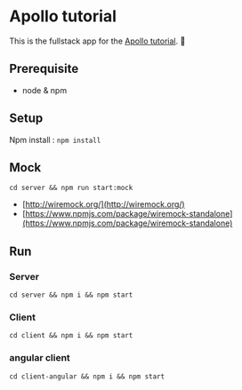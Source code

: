 # Apollo tutorial

This is the fullstack app for the [Apollo tutorial](http://apollographql.com/docs/tutorial/introduction.html). 🚀

## Prerequisite 
* node & npm 

## Setup 
Npm install : 
``` npm install ```

## Mock 
``` cd server && npm run start:mock ```

* [http://wiremock.org/](http://wiremock.org/)
* [https://www.npmjs.com/package/wiremock-standalone](https://www.npmjs.com/package/wiremock-standalone)

## Run

### Server
``` cd server && npm i && npm start ```

### Client
```cd client && npm i && npm start```

### angular client

```cd client-angular && npm i && npm start```


